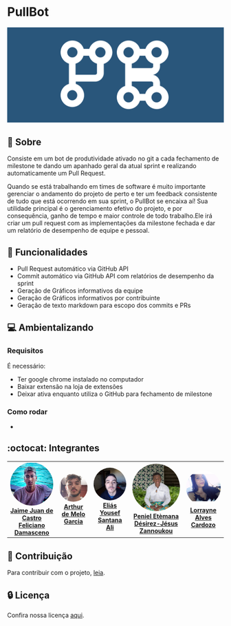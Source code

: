 # PullBot

<img src="imagens/logo.png" width="auto" height="auto">

## 🔭 Sobre 
Consiste em um bot de produtividade ativado no git a cada fechamento de milestone te dando um apanhado geral da atual sprint e realizando automaticamente um Pull Request. 

Quando se está trabalhando em times de software é muito importante gerenciar o andamento do projeto de perto e ter um feedback consistente de tudo que está ocorrendo em sua sprint, o PullBot se encaixa aí! Sua utilidade principal é o gerenciamento efetivo do projeto, e por consequência, ganho de tempo e maior controle de todo trabalho.Ele irá criar um pull request com as implementações da milestone fechada e dar um relatório de desempenho de equipe e pessoal.

## 🌱 Funcionalidades
- Pull Request automático via GitHub API
- Commit automático via GitHub API com relatórios de desempenho da sprint
- Geração de Gráficos informativos da equipe
- Geração de Gráficos informativos por contribuinte
- Geração de texto markdown para escopo dos commits e PRs

## :computer: Ambientalizando
### Requisitos
É necessário:
- Ter google chrome instalado no computador
- Baixar extensão na loja de extensões
- Deixar ativa enquanto utiliza o GitHub para fechamento de milestone
### Como rodar
- 
## :octocat: Integrantes
<table>
    <tr>
        <td align="center"><a href="https://github.com/JaimeJuan11" target="_blank"><img onmouseover="opaqImg(this)" onmouseout="normalImg(this)" style="border-radius: 50%;" src="imagens/jaime.jpg" width="auto;" alt="Jaime Juan de Castro Feliciano Damasceno"/><br /><b>Jaime Juan de Castro Feliciano Damasceno</b></a><br /><a href="https://github.com/JaimeJuan11" target="_blank"></a></td>
        <td align="center"><a href="https://github.com/ArthurMeloG" target="_blank"><img onmouseover="opaqImg(this)" onmouseout="normalImg(this)" style="border-radius: 50%;" src="imagens/Arthur.jpg" width="auto;" alt="Arthur de Melo Garcia"/><br /><b>Arthur de Melo Garcia</b></a><br /><a href="https://github.com/ArthurMeloG" target="_blank"></a></td>
        <td align="center"><a href="https://github.com/eliasyousef00" target="_blank"><img onmouseover="opaqImg(this)" onmouseout="normalImg(this)" style="border-radius: 50%;" src="imagens/elias.jpg" width="auto;" alt="Eliás Yousef Santana Ali"/><br /><b>Eliás Yousef Santana Ali</b></a><br /><a href="https://github.com/eliasyousef00" target="_blank"></a></td>
        <td align="center"><a href="https://github.com/zpeniel09" target="_blank"><img onmouseover="opaqImg(this)" onmouseout="normalImg(this)"style="border-radius: 50%;" src="imagens/Peniel.jpg" width="auto;" alt="Peniel Etèmana Désirez-Jésus Zannoukou"/><br /><b>Peniel Etèmana Désirez-Jésus Zannoukou</b></a><br /><a href="https://github.com/zpeniel09" target="_blank"></a></td>
        <td align="center"><a href="https://github.com/LorrayneCardozo" target="_blank"><img onmouseover="opaqImg(this)" onmouseout="normalImg(this)" style="border-radius: 50%;" src="imagens/Lorrayne.jpg" width="auto;" alt="Lorrayne Alves Cardozo"/><br /><b>Lorrayne Alves Cardozo</b></a><br /><a href="https://github.com/LorrayneCardozo" target="_blank"></a></td>
    </tr>
</table>

## :balloon: Contribuição
Para contribuir com o projeto, [leia](https://github.com/fga-eps-mds/PullBot/blob/master/CONTRIBUTING.md).

## :lock: Licença
Confira nossa licença [aqui](https://github.com/fga-eps-mds/PullBot/blob/master/LICENSE).
